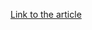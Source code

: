 [Link to the article](https://www.bleepingcomputer.com/news/security/fake-ledger-live-app-in-microsoft-store-steals-768-000-in-crypto/)
